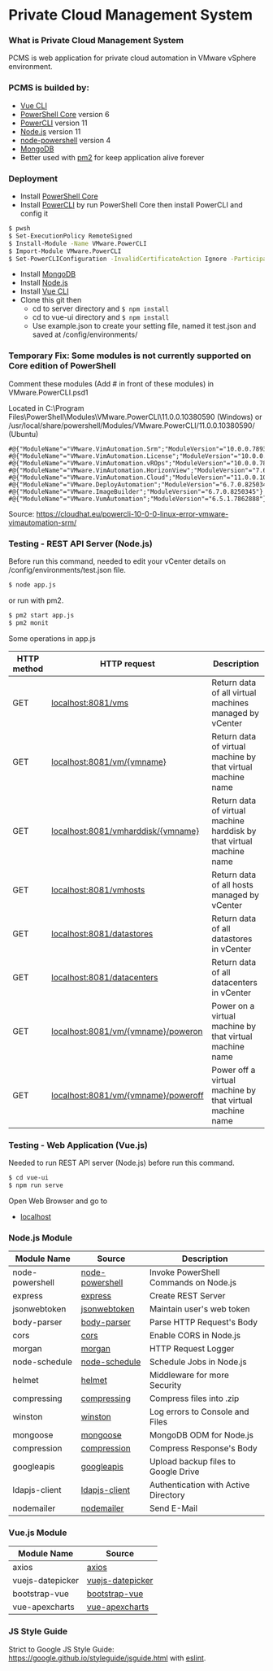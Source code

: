# Private Cloud Management System

### What is Private Cloud Management System
PCMS is web application for private cloud automation in VMware vSphere environment.

### PCMS is builded by:
* [Vue CLI]
* [PowerShell Core] version 6
* [PowerCLI] version 11
* [Node.js] version 11
* [node-powershell] version 4
* [MongoDB]
* Better used with [pm2] for keep application alive forever

### Deployment
* Install [PowerShell Core]
* Install [PowerCLI] by run PowerShell Core then install PowerCLI and config it
```sh
$ pwsh
$ Set-ExecutionPolicy RemoteSigned
$ Install-Module -Name VMware.PowerCLI
$ Import-Module VMware.PowerCLI
$ Set-PowerCLIConfiguration -InvalidCertificateAction Ignore -ParticipateInCeip $false -DisplayDeprecationWarnings:$false
```
* Install [MongoDB]
* Install [Node.js]
* Install [Vue CLI]
* Clone this git then
   * cd to server directory and ```$ npm install```
   * cd to vue-ui directory and ```$ npm install```
   * Use example.json to create your setting file, named it test.json and saved at /config/environments/

### Temporary Fix: Some modules is not currently supported on Core edition of PowerShell
Comment these modules (Add # in front of these modules) in VMware.PowerCLI.psd1

Located in C:\Program Files\PowerShell\Modules\VMware.PowerCLI\11.0.0.10380590 (Windows) or /usr/local/share/powershell/Modules/VMware.PowerCLI/11.0.0.10380590/ (Ubuntu)
```
#@{"ModuleName"="VMware.VimAutomation.Srm";"ModuleVersion"="10.0.0.7893900"}
#@{"ModuleName"="VMware.VimAutomation.License";"ModuleVersion"="10.0.0.7893904"}
#@{"ModuleName"="VMware.VimAutomation.vROps";"ModuleVersion"="10.0.0.7893921"}
#@{"ModuleName"="VMware.VimAutomation.HorizonView";"ModuleVersion"="7.6.0.10230451"}
#@{"ModuleName"="VMware.VimAutomation.Cloud";"ModuleVersion"="11.0.0.10379994"}
#@{"ModuleName"="VMware.DeployAutomation";"ModuleVersion"="6.7.0.8250345"}
#@{"ModuleName"="VMware.ImageBuilder";"ModuleVersion"="6.7.0.8250345"}
#@{"ModuleName"="VMware.VumAutomation";"ModuleVersion"="6.5.1.7862888"}
```
Source: https://cloudhat.eu/powercli-10-0-0-linux-error-vmware-vimautomation-srm/

### Testing - REST API Server (Node.js)
Before run this command, needed to edit your vCenter details on /config/environments/test.json file.
```sh
$ node app.js
```
or run with pm2.
```sh
$ pm2 start app.js
$ pm2 monit
```

Some operations in app.js

| HTTP method | HTTP request | Description |
| ------ | ------ | ------ |
| GET | [localhost:8081/vms](http://localhost:8081/vms) | Return data of all virtual machines managed by vCenter |
| GET | [localhost:8081/vm/{vmname}](http://localhost:8081/vm/{vmname}) | Return data of virtual machine by that virtual machine name |
| GET | [localhost:8081/vmharddisk/{vmname}](http://localhost:8081/vmharddisk/{vmname}) | Return data of virtual machine harddisk by that virtual machine name |
| GET | [localhost:8081/vmhosts](http://localhost:8081/vmhosts) | Return data of all hosts managed by vCenter |
| GET | [localhost:8081/datastores](http://localhost:8081/datastores) | Return data of all datastores in vCenter |
| GET | [localhost:8081/datacenters](http://localhost:8081/datacenters) | Return data of all datacenters in vCenter |
| GET | [localhost:8081/vm/{vmname}/poweron](http://localhost:8081/vm/{vmname}/poweron) | Power on a virtual machine by that virtual machine name |
| GET | [localhost:8081/vm/{vmname}/poweroff](http://localhost:8081/vm/{vmname}/poweroff) | Power off a virtual machine by that virtual machine name |

### Testing - Web Application (Vue.js)
Needed to run REST API server (Node.js) before run this command.
```sh
$ cd vue-ui
$ npm run serve
```
Open Web Browser and go to
- [localhost](http://localhost)

### Node.js Module
| Module Name | Source | Description |
| ------ | ------ | ------ |
| node-powershell | [node-powershell] | Invoke PowerShell Commands on Node.js |
| express | [express] | Create REST Server |
| jsonwebtoken | [jsonwebtoken] | Maintain user's web token |
| body-parser | [body-parser] | Parse HTTP Request's Body |
| cors | [cors] | Enable CORS in Node.js |
| morgan | [morgan] | HTTP Request Logger |
| node-schedule | [node-schedule] | Schedule Jobs in Node.js |
| helmet | [helmet] | Middleware for more Security |
| compressing | [compressing] | Compress files into .zip |
| winston | [winston] | Log errors to Console and Files |
| mongoose | [mongoose] | MongoDB ODM for Node.js |
| compression | [compression] | Compress Response's Body |
| googleapis | [googleapis] | Upload backup files to Google Drive |
| ldapjs-client | [ldapjs-client] | Authentication with Active Directory |
| nodemailer | [nodemailer] | Send E-Mail |


### Vue.js Module
| Module Name | Source |
| ------ | ------ |
| axios | [axios] |
| vuejs-datepicker | [vuejs-datepicker] |
| bootstrap-vue | [bootstrap-vue] |
| vue-apexcharts | [vue-apexcharts] |


### JS Style Guide
Strict to Google JS Style Guide: https://google.github.io/styleguide/jsguide.html with [eslint].

   [Vue.js]: <https://vuejs.org/>
   [Vue CLI]: <https://cli.vuejs.org/>
   [PowerShell Core]: <https://docs.microsoft.com/en-us/powershell/scripting/setup/installing-powershell?view=powershell-6>
   [PowerCLI]: <https://blogs.vmware.com/PowerCLI/2017/04/powercli-install-process-powershell-gallery.html>
   [node.js]: <http://nodejs.org>
   [MongoDB]: <https://www.mongodb.com/download-center/community>
   
   [node-powershell]: <https://github.com/rannn505/node-powershell>
   [node-schedule]: <https://github.com/node-schedule/node-schedule>
   [express]: <https://github.com/expressjs/express>
   [body-parser]: <https://github.com/expressjs/body-parser>
   [cors]: <https://github.com/expressjs/cors>
   [morgan]: <https://github.com/expressjs/morgan>
   [helmet]: <https://github.com/helmetjs/helmet>
   [compressing]: <https://github.com/node-modules/compressing>
   [compression]: <https://github.com/expressjs/compression>
   [mongoose]: <https://github.com/Automattic/mongoose>
   [googleapis]: <https://github.com/googleapis/google-api-nodejs-client>
   [ldapjs-client]: <https://github.com/zont/ldapjs-client>
   [jsonwebtoken]: <https://github.com/auth0/node-jsonwebtoken>
   [nodemailer]: <https://github.com/nodemailer/nodemailer>
   
   [axios]: <https://github.com/axios/axios>
   [vuejs-datepicker]: <https://github.com/charliekassel/vuejs-datepicker>
   [bootstrap-vue]: <https://github.com/bootstrap-vue/bootstrap-vue>
   [vue-apexcharts]: <https://github.com/apexcharts/vue-apexcharts>
   
   [winston]: <https://github.com/winstonjs/winston>
   [pm2]: <https://github.com/Unitech/pm2>
   [eslint]: <https://github.com/eslint/eslint>